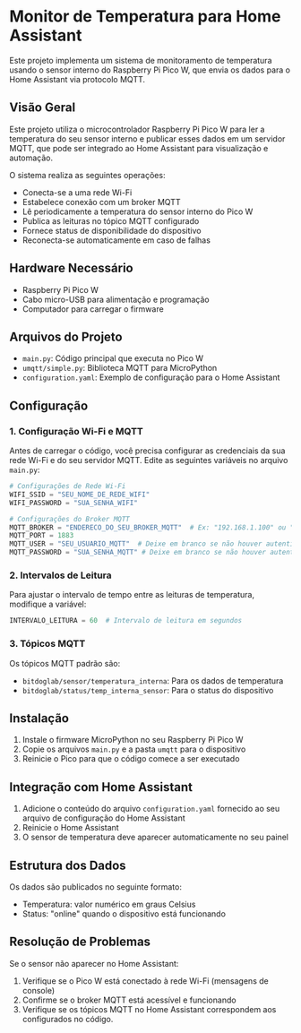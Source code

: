 # Monitor de Temperatura para Home Assistant

Este projeto implementa um sistema de monitoramento de temperatura usando o sensor interno do Raspberry Pi Pico W, que envia os dados para o Home Assistant via protocolo MQTT.

## Visão Geral

Este projeto utiliza o microcontrolador Raspberry Pi Pico W para ler a temperatura do seu sensor interno e publicar esses dados em um servidor MQTT, que pode ser integrado ao Home Assistant para visualização e automação.

O sistema realiza as seguintes operações:
- Conecta-se a uma rede Wi-Fi
- Estabelece conexão com um broker MQTT
- Lê periodicamente a temperatura do sensor interno do Pico W
- Publica as leituras no tópico MQTT configurado
- Fornece status de disponibilidade do dispositivo
- Reconecta-se automaticamente em caso de falhas

## Hardware Necessário

- Raspberry Pi Pico W
- Cabo micro-USB para alimentação e programação
- Computador para carregar o firmware

## Arquivos do Projeto

- `main.py`: Código principal que executa no Pico W
- `umqtt/simple.py`: Biblioteca MQTT para MicroPython
- `configuration.yaml`: Exemplo de configuração para o Home Assistant

## Configuração

### 1. Configuração Wi-Fi e MQTT

Antes de carregar o código, você precisa configurar as credenciais da sua rede Wi-Fi e do seu servidor MQTT. Edite as seguintes variáveis no arquivo `main.py`:

```python
# Configurações de Rede Wi-Fi
WIFI_SSID = "SEU_NOME_DE_REDE_WIFI"
WIFI_PASSWORD = "SUA_SENHA_WIFI"

# Configurações do Broker MQTT
MQTT_BROKER = "ENDERECO_DO_SEU_BROKER_MQTT"  # Ex: "192.168.1.100" ou "test.mosquitto.org"
MQTT_PORT = 1883
MQTT_USER = "SEU_USUARIO_MQTT"  # Deixe em branco se não houver autenticação
MQTT_PASSWORD = "SUA_SENHA_MQTT" # Deixe em branco se não houver autenticação
```

### 2. Intervalos de Leitura

Para ajustar o intervalo de tempo entre as leituras de temperatura, modifique a variável:

```python
INTERVALO_LEITURA = 60  # Intervalo de leitura em segundos
```

### 3. Tópicos MQTT

Os tópicos MQTT padrão são:
- `bitdoglab/sensor/temperatura_interna`: Para os dados de temperatura
- `bitdoglab/status/temp_interna_sensor`: Para o status do dispositivo

## Instalação

1. Instale o firmware MicroPython no seu Raspberry Pi Pico W
2. Copie os arquivos `main.py` e a pasta `umqtt` para o dispositivo
3. Reinicie o Pico para que o código comece a ser executado

## Integração com Home Assistant

1. Adicione o conteúdo do arquivo `configuration.yaml` fornecido ao seu arquivo de configuração do Home Assistant
2. Reinicie o Home Assistant
3. O sensor de temperatura deve aparecer automaticamente no seu painel

## Estrutura dos Dados

Os dados são publicados no seguinte formato:
- Temperatura: valor numérico em graus Celsius
- Status: "online" quando o dispositivo está funcionando

## Resolução de Problemas

Se o sensor não aparecer no Home Assistant:
1. Verifique se o Pico W está conectado à rede Wi-Fi (mensagens de console)
2. Confirme se o broker MQTT está acessível e funcionando
3. Verifique se os tópicos MQTT no Home Assistant correspondem aos configurados no código.